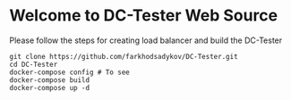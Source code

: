 # Welcome to DC-Tester Web Source 
Please follow the steps for creating load balancer and build the DC-Tester
```
git clone https://github.com/farkhodsadykov/DC-Tester.git
cd DC-Tester
docker-compose config # To see 
docker-compose build 
docker-compose up -d
```
